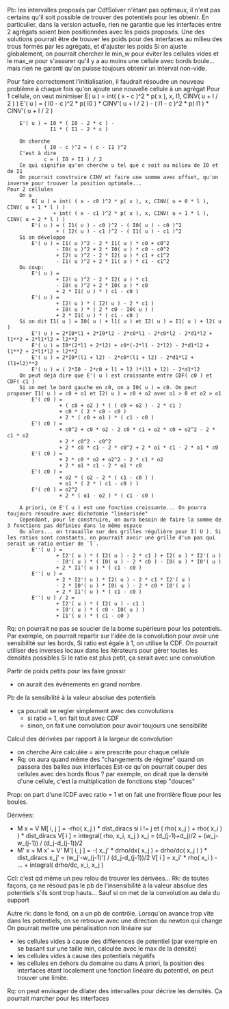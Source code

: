 Pb: les intervalles proposés par CdfSolver n'étant pas optimaux, il n'est pas certains qu'il soit possible de trouver des potentiels pour les obtenir.
    En particulier, dans la version actuelle, rien ne garantie que les interfaces entre 2 agrégats soient bien positionnées avec les poids proposés.
    Une des solutions pourrait être de trouver les poids pour des interfaces au milieu des trous formés par les agrégats, et d'ajuster les poids
        Si on ajuste globalement, on pourrait chercher le min_w pour éviter les cellules vides et le max_w pour s'assurer qu'il y a au moins une cellule avec bords boule... mais rien ne garanti qu'on puisse toujours obtenir un interval non-vide.

Pour faire correctement l'initialisation, il faudrait résoudre un nouveau problème à chaque fois qu'on ajoute une nouvelle cellule à un agrégat
    Pour 1 cellule, on veut minimiser E( u ) = int( ( x - c )^2 * p( x ), x, I1, CINV( u + l / 2 ) )
        E'( u ) = ( I0 - c )^2 * p( I0 ) * CINV'( u + l / 2 ) -
                  ( I1 - c )^2 * p( I1 ) * CINV'( u + l / 2 )

        E'( u ) = I0 * ( I0 - 2 * c ) -
                  I1 * ( I1 - 2 * c )
        
        On cherche
                ( I0 - c )^2 = ( c - I1 )^2
        C'est à dire
                c = ( I0 + I1 ) / 2
        Ce qui signifie qu'on cherche u tel que c soit au milieu de I0 et de I1
        On pourrait construire CINV et faire une somme avec offset, qu'on inverse pour trouver la position optimale...
    Pour 2 cellules
        On a
            E( u ) = int( ( x - c0 )^2 * p( x ), x, CINV( u + 0 * l ), CINV( u + 1 * l ) )
                   + int( ( x - c1 )^2 * p( x ), x, CINV( u + 1 * l ), CINV( u + 2 * l ) )
            E'( u ) = ( I1( u ) - c0 )^2 - ( I0( u ) - c0 )^2
                    + ( I2( u ) - c1 )^2 - ( I1( u ) - c1 )^2
        Si on développe
            E'( u ) = I1( u )^2 - 2 * I1( u ) * c0 + c0^2
                    - I0( u )^2 + 2 * I0( u ) * c0 - c0^2
                    + I2( u )^2 - 2 * I2( u ) * c1 + c1^2
                    - I1( u )^2 + 2 * I1( u ) * c1 - c1^2
        Du coup:
            E'( u ) = 
                    + I2( u )^2 - 2 * I2( u ) * c1
                    - I0( u )^2 + 2 * I0( u ) * c0
                    + 2 * I1( u ) * ( c1 - c0 )
            E'( u ) = 
                    + I2( u ) * ( I2( u ) - 2 * c1 )
                    + I0( u ) * ( 2 * c0 - I0( u ) )
                    + 2 * I1( u ) * ( c1 - c0 )
        Si on dit I1( u ) = I0( u ) + l1( u ) et I2( u ) = I1( u ) + l2( u ) 
            E'( u ) = 2*I0*l1 + 2*I0*l2 - 2*c0*l1 - 2*c0*l2 - 2*d1*l2 + l1**2 + 2*l1*l2 + l2**2
            E'( u ) = I0*(2*l1 + 2*l2) + c0*(-2*l1 - 2*l2) - 2*d1*l2 + l1**2 + 2*l1*l2 + l2**2
            E'( u ) = 2*I0*(l1 + l2) - 2*c0*(l1 + l2) - 2*d1*l2 + (l1+l2)**2
            E'( u ) = ( 2*I0 - 2*c0 + l1 + l2 )*(l1 + l2) - 2*d1*l2
        On peut déjà dire que E'( u ) est croissante entre CDF( c0 ) et CDF( c1 )
        Si on met le bord gauche en c0, on a I0( u ) = c0. On peut proposer I1( u ) = c0 + o1 et I2( u ) = c0 + o2 avec o1 > 0 et o2 > o1
            E'( c0 ) = 
                     + ( c0 + o2 ) * ( ( c0 + o2 ) - 2 * c1 )
                     + c0 * ( 2 * c0 - c0 )
                     + 2 * ( c0 + o1 ) * ( c1 - c0 )
            E'( c0 ) = 
                     + c0^2 + c0 * o2 - 2 c0 * c1 + o2 * c0 + o2^2 - 2 * c1 * o2
                     + 2 * c0^2 - c0^2
                     + 2 * c0 * c1 - 2 * c0^2 + 2 * o1 * c1 - 2 * o1 * c0
            E'( c0 ) = 
                     + 2 * c0 * o2 + o2^2 - 2 * c1 * o2                    
                     + 2 * o1 * c1 - 2 * o1 * c0
            E'( c0 ) = 
                     + o2 * ( o2 - 2 * ( c1 - c0 ) )
                     + o1 * ( 2 * ( c1 - c0 ) )
            E'( c0 ) = o2^2 
                     + 2 * ( o1 - o2 ) * ( c1 - c0 )

        A priori, ce E'( u ) est une fonction croissante... On pourra toujours résoudre avec dichotomie "linéarisée"
        Cependant, pour le construire, on aura besoin de faire la somme de 3 fonctions pas définies dans le même espace
        Ou alors... on travaille sur des grilles régulière pour I( U ). Si les ratios sont constants, on pourrait avoir une grille d'un pas qui serait un ratio entier de `l`.
            E''( u ) = 
                    + I2'( u ) * ( I2( u ) - 2 * c1 ) + I2( u ) * I2'( u )
                    - I0'( u ) * ( I0( u ) - 2 * c0 ) - I0( u ) * I0'( u )
                    + 2 * I1'( u ) * ( c1 - c0 )
            E''( u ) = 
                    + 2 * I2'( u ) * I2( u ) - 2 * c1 * I2'( u )
                    - 2 * I0'( u ) * I0( u ) - 2 * c0 * I0'( u )
                    + 2 * I1'( u ) * ( c1 - c0 )
            E''( u ) / 2 = 
                    + I2'( u ) * ( I2( u ) - c1 )
                    + I0'( u ) * ( c0 - I0( u ) )
                    + I1'( u ) * ( c1 - c0 )

Rq: on pourrait ne pas se soucier de la borne supérieure pour les potentiels.
  Par exemple, on pourrait repartir sur l'idée de la convolution pour avoir une sensibilité sur les bords, 
  Si ratio est égale à 1, on utilise la CDF. On pourrait utiliser des inverses locaux dans les itérateurs pour gérer toutes les densités possibles
  Si le ratio est plus petit, ça serait avec une convolution

Partir de poids petits pour les faire grossir
  * on aurait des événements en grand nombre.


Pb de la sensibilité à la valeur absolue des potentiels
  * ça pourrait se regler simplement avec des convolutions
    * si ratio = 1, on fait tout avec CDF
    * sinon, on fait une convolution pour avoir toujours une sensibilité

Calcul des dérivées par rapport à la largeur de convolution
  * on cherche Aire calculée = aire prescrite pour chaque cellule
  * Rq: on aura quand même des "changements de régime" quand on passera des balles aux interfaces
    Est-ce qu'on pourrait couper des cellules avec des bords flous ?
    par exemple, on dirait que la densité d'une cellule, c'est la multiplication de fonctions step "douces"

Prop: on part d'une ICDF avec ratio = 1 et on fait une frontière floue pour les boules.

Dérivées:
  * M x = V 
    M[ i, j ] = -rho( x_j ) * dist_diracs si i != j et ( rho( x_j ) + rho( x_i ) ) * dist_diracs
    V[ i ] = integral( rho, x_i, x_j )
    x_j = (d_(j-1)+d_j)/2 + (w_j-w_(j-1)) / (d_j-d_(j-1))/2
  * M' x + M x' = V'
    M'[ i, j ] = -( x_j' * drho/dx( x_j ) + drho/dc( x_j ) ) * dist_diracs
      x_j' = (w_j'-w_(j-1)') / (d_j-d_(j-1))/2
    V[ i ] = x_i' * rho( x_i ) - ... + integral( drho/dc, x_i, x_j )

Ccl: c'est qd même un peu relou de trouver les dérivées...
Rk: de toutes façons, ça ne résoud pas le pb de l'insensibilité à la valeur absolue des potentiels s'ils sont trop hauts... Sauf si on met de la convolution au dela du support

Autre rk: dans le fond, on a un pb de contrôle.
  Lorsqu'on avance trop vite dans les potentiels, on se retrouve avec une direction du newton qui change
  On pourrait mettre une pénalisation non linéaire sur
  * les cellules vides à cause des différences de potentiel (par exemple en se basant sur une taille min, calculée avec le max de la densité)
  * les cellules vides à cause des potentiels négatifs
  * les cellules en dehors du domaine ou dans 
  A priori, la position des interfaces étant localement une fonction linéaire du potentiel, on peut trouver une limite.

Rq: on peut envisager de dilater des intervalles pour décrire les densités. Ça pourrait marcher pour les interfaces

